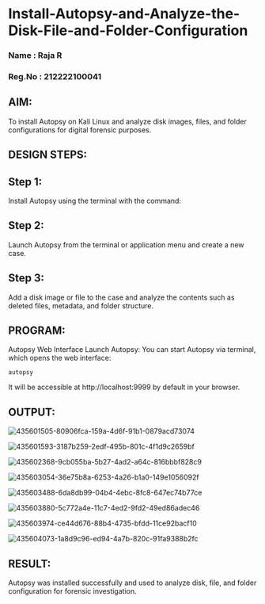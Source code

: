 # Install-Autopsy-and-Analyze-the-Disk-File-and-Folder-Configuration
### Name : Raja R
### Reg.No : 212222100041
## AIM:
To install Autopsy on Kali Linux and analyze disk images, files, and folder configurations for digital forensic purposes.

## DESIGN STEPS:
## Step 1:
Install Autopsy using the terminal with the command:

## Step 2:
Launch Autopsy from the terminal or application menu and create a new case.

## Step 3:
Add a disk image or file to the case and analyze the contents such as deleted files, metadata, and folder structure.

## PROGRAM:
Autopsy Web Interface Launch Autopsy:
You can start Autopsy via terminal, which opens the web interface:

```
autopsy
```
It will be accessible at http://localhost:9999 by default in your browser.

## OUTPUT:


![435601505-80906fca-159a-4d6f-91b1-0879acd73074](https://github.com/user-attachments/assets/bbd36fb6-5478-4636-9d5b-118aadd3c797)


![435601593-3187b259-2edf-495b-801c-4f1d9c2659bf](https://github.com/user-attachments/assets/ee424b52-ccd7-4864-97de-b4fb87e54e02)


![435602368-9cb055ba-5b27-4ad2-a64c-816bbbf828c9](https://github.com/user-attachments/assets/2c5d3151-345f-4a45-b9e3-d9de1561cdf2)


![435603054-36e75b8a-6253-4a26-b1a0-149e1056092f](https://github.com/user-attachments/assets/a33906f5-8ee7-46cb-9fcb-ba6fda1a5b12)


![435603488-6da8db99-04b4-4ebc-8fc8-647ec74b77ce](https://github.com/user-attachments/assets/7d0a663c-017b-475d-b8b5-2258a43fffb4)


![435603880-5c772a4e-11c7-4ed2-9fd2-49ed86adec46](https://github.com/user-attachments/assets/f56aa277-e210-4d46-9229-768a118247d7)


![435603974-ce44d676-88b4-4735-bfdd-11ce92bacf10](https://github.com/user-attachments/assets/6810315b-f277-4a89-a4b4-01efa526eed0)


![435604073-1a8d9c96-ed94-4a7b-820c-91fa9388b2fc](https://github.com/user-attachments/assets/2b48b0f0-e9e6-4da0-a884-c9a429634c2e)



## RESULT:
Autopsy was installed successfully and used to analyze disk, file, and folder configuration for forensic investigation.
